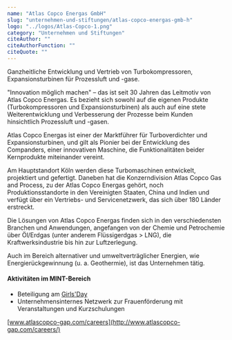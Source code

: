 ```yaml
---
name: "Atlas Copco Energas GmbH"
slug: "unternehmen-und-stiftungen/atlas-copco-energas-gmb-h"
logo: "../logos/Atlas-Copco-1.png"
category: "Unternehmen und Stiftungen"
citeAuthor: ""
citeAuthorFunction: ""
citeQuote: ""
---
```


Ganzheitliche Entwicklung und Vertrieb von Turbokompressoren, Expansionsturbinen für Prozessluft und -gase.

"Innovation möglich machen" – das ist seit 30 Jahren das Leitmotiv von Atlas Copco Energas. Es bezieht sich sowohl auf die eigenen Produkte (Turbokompressoren und Expansionsturbinen) als auch auf eine stete Weiterentwicklung und Verbesserung der Prozesse beim Kunden hinsichtlich Prozessluft und -gasen.

Atlas Copco Energas ist einer der Marktführer für Turboverdichter und Expansionsturbinen, und gilt als Pionier bei der Entwicklung des Companders, einer innovativen Maschine, die Funktionalitäten beider Kernprodukte miteinander vereint.

Am Hauptstandort Köln werden diese Turbomaschinen entwickelt, projektiert und gefertigt. Daneben hat die Konzerndivision Atlas Copco Gas and Process, zu der Atlas Copco Energas gehört, noch Produktionsstandorte in den Vereinigten Staaten, China und Indien und verfügt über ein Vertriebs- und Servicenetzwerk, das sich über 180 Länder erstreckt.

Die Lösungen von Atlas Copco Energas finden sich in den verschiedensten Branchen und Anwendungen, angefangen von der Chemie und Petrochemie über Öl/Erdgas (unter anderem Flüssigerdgas > LNG), die Kraftwerksindustrie bis hin zur Luftzerlegung.

Auch im Bereich alternativer und umweltverträglicher Energien, wie Energierückgewinnung (u. a. Geothermie), ist das Unternehmen tätig.

#### Aktivitäten im MINT-Bereich

- Beteiligung am [Girls'Day](https://www.girls-day.de/)
- Unternehmensinternes Netzwerk zur Frauenförderung mit Veranstaltungen und Kurzschulungen

[www.atlascopco-gap.com/careers](http://www.atlascopco-gap.com/careers/)
